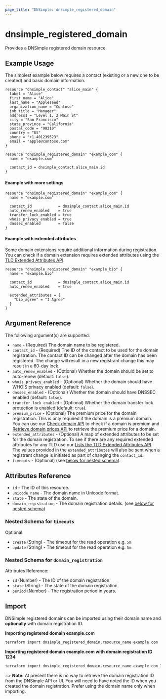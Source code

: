 ```yaml
---
page_title: "DNSimple: dnsimple_registered_domain"
---
```


# dnsimple\_registered\_domain

Provides a DNSimple registered domain resource.

## Example Usage

The simplest example below requires a contact (existing or a new one to be created) and basic domain information.

```hcl
resource "dnsimple_contact" "alice_main" {
  label = "Alice"
  first_name = "Alice"
  last_name = "Appleseed"
  organization_name = "Contoso"
  job_title = "Manager"
  address1 = "Level 1, 2 Main St"
  city = "San Francisco"
  state_province = "California"
  postal_code = "90210"
  country = "US"
  phone = "+1.401239523"
  email = "apple@contoso.com"
}

resource "dnsimple_registered_domain" "example_com" {
  name = "example.com"

  contact_id = dnsimple_contact.alice_main.id
}
```

#### Example with more settings

```hcl
resource "dnsimple_registered_domain" "example_com" {
  name = "example.com"

  contact_id            = dnsimple_contact.alice_main.id
  auto_renew_enabled    = true
  transfer_lock_enabled = true
  whois_privacy_enabled = true
  dnssec_enabled        = false
}
```

#### Example with extended attributes

Some domain extensions require additional information during registration. You can check if a domain extension requires extended attributes using the [TLD Extended Attributes API](https://developer.dnsimple.com/v2/tlds/#getTldExtendedAttributes).

```hcl
resource "dnsimple_registered_domain" "example_bio" {
  name = "example.bio"

  contact_id            = dnsimple_contact.alice_main.id
  auto_renew_enabled    = true

  extended_attributes = {
    "bio_agree" = "I Agree"
  }
}
```


## Argument Reference

The following argument(s) are supported:

- `name` - (Required) The domain name to be registered.
- `contact_id` - (Required) The ID of the contact to be used for the domain registration. The contact ID can be changed after the domain has been registered. The change will result in a new registrant change this may result in a [60-day lock](https://support.dnsimple.com/articles/icann-60-day-lock-registrant-change/).
- `auto_renew_enabled` - (Optional) Whether the domain should be set to auto-renew (default: `false`).
- `whois_privacy_enabled` - (Optional) Whether the domain should have WHOIS privacy enabled (default: `false`).
- `dnssec_enabled` - (Optional) Whether the domain should have DNSSEC enabled (default: `false`).
- `transfer_lock_enabled` - (Optional) Whether the domain transfer lock protection is enabled (default: `true`).
- `premium_price` - (Optional) The premium price for the domain registration. This is only required if the domain is a premium domain. You can use our [Check domain API](https://developer.dnsimple.com/v2/registrar/#checkDomain) to check if a domain is premium and [Retrieve domain prices API](https://developer.dnsimple.com/v2/registrar/#getDomainPrices) to retrieve the premium price for a domain.
- `extended_attributes` - (Optional) A map of extended attributes to be set for the domain registration. To see if there are any required extended attributes for any TLD use our [Lists the TLD Extended Attributes API](https://developer.dnsimple.com/v2/tlds/#getTldExtendedAttributes). The values provided in the `extended_attributes` will also be sent when a registrant change is initiated as part of changing the `contact_id`.
- `timeouts` - (Optional) (see [below for nested schema](#nested-schema-for-timeouts)).

## Attributes Reference

- `id` - The ID of this resource.
- `unicode_name` - The domain name in Unicode format.
- `state` - The state of the domain.
- `domain_registration` - The domain registration details. (see [below for nested schema](#nested-schema-for-domain_registration))

### Nested Schema for `timeouts`

Optional:

- `create` (String) - The timeout for the read operation e.g. `5m`
- `update` (String) - The timeout for the read operation e.g. `5m`

### Nested Schema for `domain_registration`

Attributes Reference:

- `id` (Number) - The ID of the domain registration.
- `state` (String) - The state of the domain registration.
- `period` (Number) - The registration period in years.

## Import

DNSimple registered domains can be imported using their domain name and **optionally** with domain registration ID.

**Importing registered domain example.com**

```bash
terraform import dnsimple_registered_domain.resource_name example.com
```

**Importing registered domain example.com with domain registration ID 1234**

```bash
terraform import dnsimple_registered_domain.resource_name example.com_1234
```

~> **Note:** At present there is no way to retrieve the domain registration ID from the DNSimple API or UI. You will need to have noted the ID when you created the domain registration. Prefer using the domain name only when importing.
